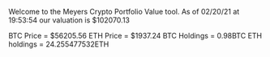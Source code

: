 Welcome to the Meyers Crypto Portfolio Value tool. 
As of 02/20/21 at 19:53:54 our valuation is $102070.13 

BTC Price = $56205.56
 ETH Price = $1937.24
BTC Holdings = 0.98BTC
 ETH holdings = 24.255477532ETH 
